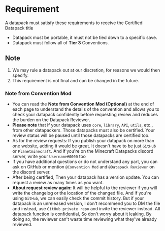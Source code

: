 # Requirement

A datapack must satisfy these requirements to receive the Certified Datapack title

- Datapack must be portable, it must not be tied down to a specific save.
- Datapack must follow all of **Tier 3** Conventions.

## Note

1. We may rule a datapack out at our discretion, for reasons we would then specify.
2. This requirement is not final and can be changed in the future.

### Note from Convention Mod
- You can read the **Note from Convention Mod (Optional)** at the end of each page to understand the details of the convention and allows you to check your datapack confidently before requesting review and reduces the burden on the Datapack Reviewer.
- **Please note** that if your datapack uses `core`, `library`, `API`, `utils`, etc., from other datapackers. Those datapacks must also be certified. Your review status will be paused until those datapacks are certified too.
- As for the review requests: If you publish your datapack on more than one website, adding it would be great. It doesn't have to be just `GitHub` or `Planetminecraft`. And if you're on the Minecraft Datapacks discord server, write your `Username#0000` too
- If you have additional questions or do not understand any part, you can ask on GitHub or mention `@Convention Mod` and `@Datapack Reviewer` on the discord server.
- After being certified, Then your datapack has a version update. You can request a review as many times as you want. 
- **About request review again:** It will be helpful to the reviewer if you will write the changelog or the location of the changed file. And If you're using `GitHub`, we can easily check the commit history. But if your datapack is an unreleased version, I don't recommend you to DM the file and instead, use `GitHub private repo` and invite the reviewer instead. All datapack function is confidential, So don't worry about it leaking. By doing so, the reviewer can't waste time reviewing what they've already reviewed.